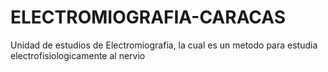 # ELECTROMIOGRAFIA-CARACAS
Unidad de estudios de Electromiografia, la cual es un  metodo para estudia electrofisiologicamente al nervio
